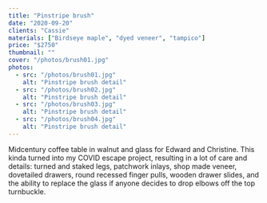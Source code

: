```yaml
---
title: "Pinstripe brush"
date: "2020-09-20"
clients: "Cassie"
materials: ["Birdseye maple", "dyed veneer", "tampico"]
price: "$2750"
thumbnail: ""
cover: "/photos/brush01.jpg"
photos:
  - src: "/photos/brush01.jpg"
    alt: "Pinstripe brush detail"
  - src: "/photos/brush02.jpg"
    alt: "Pinstripe brush detail"
  - src: "/photos/brush03.jpg"
    alt: "Pinstripe brush detail"
  - src: "/photos/brush04.jpg"
    alt: "Pinstripe brush detail"
---
```


Midcentury coffee table in walnut and glass for Edward and Christine. This kinda turned into my
COVID escape project, resulting in a lot of care and details: turned and staked legs, patchwork
inlays, shop made veneer, dovetailed drawers, round recessed finger pulls, wooden drawer slides,
and the ability to replace the glass if anyone decides to drop elbows off the top turnbuckle.
